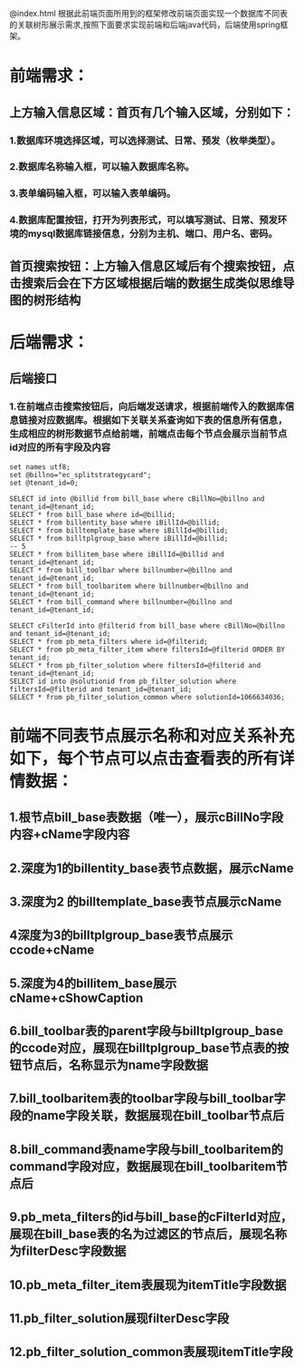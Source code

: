 @index.html 根据此前端页面所用到的框架修改前端页面实现一个数据库不同表的关联树形展示需求,按照下面要求实现前端和后端java代码，后端使用spring框架。

# 前端需求：

## 上方输入信息区域：首页有几个输入区域，分别如下：

### 1.数据库环境选择区域，可以选择测试、日常、预发（枚举类型）。

### 2.数据库名称输入框，可以输入数据库名称。

### 3.表单编码输入框，可以输入表单编码。

### 4.数据库配置按钮，打开为列表形式，可以填写测试、日常、预发环境的mysql数据库链接信息，分别为主机、端口、用户名、密码。

## 首页搜索按钮：上方输入信息区域后有个搜索按钮，点击搜索后会在下方区域根据后端的数据生成类似思维导图的树形结构

# 后端需求：

## 后端接口

### 1.在前端点击搜索按钮后，向后端发送请求，根据前端传入的数据库信息链接对应数据库。根据如下关联关系查询如下表的信息所有信息，生成相应的树形数据节点给前端，前端点击每个节点会展示当前节点id对应的所有字段及内容

```
set names utf8;
set @billno="ec_splitstrategycard";
set @tenant_id=0;

SELECT id into @billid from bill_base where cBillNo=@billno and tenant_id=@tenant_id;
SELECT * from bill_base where id=@billid;
SELECT * from billentity_base where iBillId=@billid;
SELECT * from billtemplate_base where iBillId=@billid;
SELECT * from billtplgroup_base where iBillId=@billid;
-- 5
SELECT * from billitem_base where iBillId=@billid and tenant_id=@tenant_id;
SELECT * from bill_toolbar where billnumber=@billno and tenant_id=@tenant_id;
SELECT * from bill_toolbaritem where billnumber=@billno and tenant_id=@tenant_id;
SELECT * from bill_command where billnumber=@billno and tenant_id=@tenant_id;

SELECT cFilterId into @filterid from bill_base where cBillNo=@billno and tenant_id=@tenant_id;
SELECT * from pb_meta_filters where id=@filterid;
SELECT * from pb_meta_filter_item where filtersId=@filterid ORDER BY tenant_id;
SELECT * from pb_filter_solution where filtersId=@filterid and tenant_id=@tenant_id;
SELECT id into @solutionid from pb_filter_solution where filtersId=@filterid and tenant_id=@tenant_id;
SELECT * from pb_filter_solution_common where solutionId=1066634036;
```

# 前端不同表节点展示名称和对应关系补充如下，每个节点可以点击查看表的所有详情数据：

## 1.根节点bill_base表数据（唯一），展示cBillNo字段内容+cName字段内容

## 2.深度为1的billentity_base表节点数据，展示cName

## 3.深度为2 的billtemplate_base表节点展示cName

## 4深度为3的billtplgroup_base表节点展示ccode+cName

## 5.深度为4的billitem_base展示cName+cShowCaption

## 6.bill_toolbar表的parent字段与billtplgroup_base的ccode对应，展现在billtplgroup_base节点表的按钮节点后，名称显示为name字段数据

## 7.bill_toolbaritem表的toolbar字段与bill_toolbar字段的name字段关联，数据展现在bill_toolbar节点后

## 8.bill_command表name字段与bill_toolbaritem的command字段对应，数据展现在bill_toolbaritem节点后

## 9.pb_meta_filters的id与bill_base的cFilterId对应，展现在bill_base表的名为过滤区的节点后，展现名称为filterDesc字段数据

## 10.pb_meta_filter_item表展现为itemTitle字段数据

## 11.pb_filter_solution展现filterDesc字段

## 12.pb_filter_solution_common表展现itemTitle字段